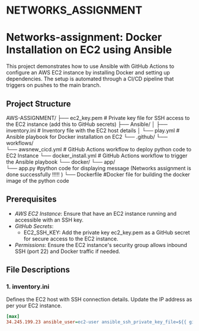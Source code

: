 # NETWORKS_ASSIGNMENT
# Networks-assignment: Docker Installation on EC2 using Ansible

This project demonstrates how to use Ansible with GitHub Actions to configure an AWS EC2 instance by installing Docker and setting up dependencies. The setup is automated through a CI/CD pipeline that triggers on pushes to the main branch.

## Project Structure

AWS-ASSIGNMENT/ 
├── ec2_key.pem # Private key file for SSH access to the EC2 instance (add this to GitHub secrets)
├── Ansible/ │
    ├── inventory.ini # Inventory file with the EC2 host details 
    │ 
    └── play.yml # Ansible playbook for Docker installation on EC2 
└── .github/ 
    └── workflows/  
        └── awsnew_cicd.yml # GitHub Actions workflow to deploy python code to EC2 Instance 
        └── docker_install.yml # GitHub Actions workflow to trigger the Ansible playbook
└── docker/ 
    └── app/  
        └── app.py #python code for displaying message (Networks assignment is done successfully !!!!! )
    └── Dockerfile #Docker file for building the docker image of the python code 


## Prerequisites

- *AWS EC2 Instance*: Ensure that have an EC2 instance running and accessible with an SSH key.
- *GitHub Secrets*:
  - EC2_SSH_KEY: Add the private key ec2_key.pem as a GitHub secret for secure access to the EC2 instance.
- *Permissions*: Ensure the EC2 instance's security group allows inbound SSH (port 22) and Docker traffic if needed.

## File Descriptions

### 1. inventory.ini

Defines the EC2 host with SSH connection details. Update the IP address as per your EC2 instance.

```ini
[max]
34.245.199.23 ansible_user=ec2-user ansible_ssh_private_key_file=${{ github.workspace }}/ec2_key.pem
